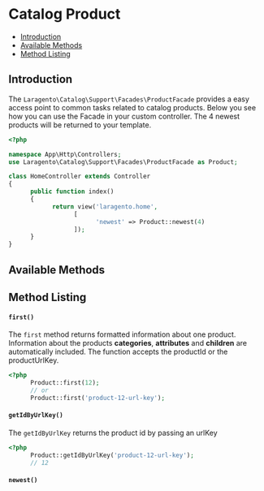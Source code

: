 # Catalog Product

- [Introduction](#introduction)
- [Available Methods](#available-methods)
- [Method Listing](#method-listing)

<a name="introduction"></a>
## Introduction
The `Laragento\Catalog\Support\Facades\ProductFacade` provides a easy access point to common tasks related 
to catalog products. Below you see how you can use the Facade in your custom controller. The 4 newest 
products will be returned to your template.

```php
<?php

namespace App\Http\Controllers;
use Laragento\Catalog\Support\Facades\ProductFacade as Product;

class HomeController extends Controller
{
      public function index()
      {
            return view('laragento.home',
                  [
                        'newest' => Product::newest(4)
                  ]);
      }
}
```

<a name="available-methods"></a>
## Available Methods

<a name="method-listing"></a>
## Method Listing

<a name="method-first"></a>
#### `first()`

The `first` method returns formatted information about one product. Information about the 
products **categories**, **attributes** and **children** are automatically included.
The function accepts the productId or the productUrlKey.

```php
<?php 
      Product::first(12);
      // or
      Product::first('product-12-url-key');
```

<a name="method-getIdByUrlKey"></a>
#### `getIdByUrlKey()`

The `getIdByUrlKey` returns the product id by passing an urlKey
```php
<?php 
      Product::getIdByUrlKey('product-12-url-key');
      // 12
```

<a name="method-newest"></a>
#### `newest()`














